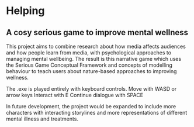# Helping
## A cosy serious game to improve mental wellness
This project aims to combine research about how media affects audiences and how people learn from media, with psychological approaches to managing mental wellbeing. 
The result is this narrative game which uses the Serious Game Conceptual Framework and concepts of modelling behaviour to teach users about nature-based approaches to improving wellness. 

The .exe is played entirely with keyboard controls. 
  Move with WASD or arrow keys
  Interact with E
  Continue dialogue with SPACE
  
In future development, the project would be expanded to include more characters with interacting storylines and more representations of different mental illness and treatments. 
